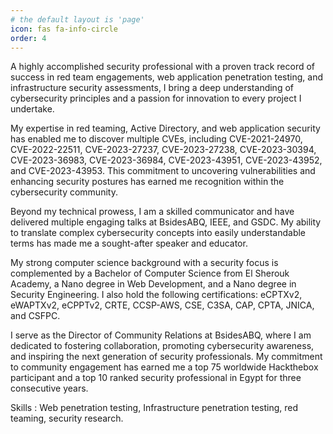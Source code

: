 ```yaml
---
# the default layout is 'page'
icon: fas fa-info-circle
order: 4
---
```


<p>
A highly accomplished security professional with a proven track record of success in red team engagements, web application penetration testing, and infrastructure security assessments, I bring a deep understanding of cybersecurity principles and a passion for innovation to every project I undertake.</p>

<p>My expertise in red teaming, Active Directory, and web application security has enabled me to discover multiple CVEs, including CVE-2021-24970, CVE-2022-22511, CVE-2023-27237, CVE-2023-27238, CVE-2023-30394, CVE-2023-36983, CVE-2023-36984, CVE-2023-43951, CVE-2023-43952, and CVE-2023-43953. This commitment to uncovering vulnerabilities and enhancing security postures has earned me recognition within the cybersecurity community.</p>

<p>Beyond my technical prowess, I am a skilled communicator and have delivered multiple engaging talks at BsidesABQ, IEEE, and GSDC. My ability to translate complex cybersecurity concepts into easily understandable terms has made me a sought-after speaker and educator.</p>

<p>My strong computer science background with a security focus is complemented by a Bachelor of Computer Science from El Sherouk Academy, a Nano degree in Web Development, and a Nano degree in Security Engineering. I also hold the following certifications: eCPTXv2, eWAPTXv2, eCPPTv2, CRTE, CCSP-AWS, CSE, C3SA, CAP, CPTA, JNICA, and CSFPC.</p>

<p>I serve as the Director of Community Relations at BsidesABQ, where I am dedicated to fostering collaboration, promoting cybersecurity awareness, and inspiring the next generation of security professionals. My commitment to community engagement has earned me a top 75 worldwide Hackthebox participant and a top 10 ranked security professional in Egypt for three consecutive years.</p>
<p>
Skills : Web penetration testing, Infrastructure penetration testing, red teaming, security research.
</p>
